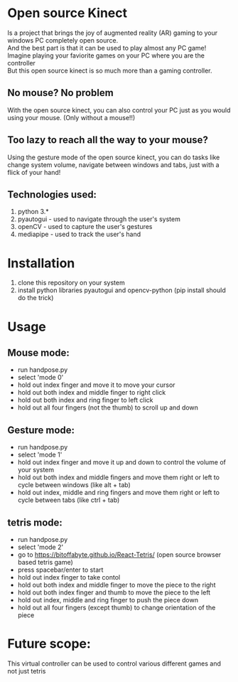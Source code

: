 # Open source Kinect
Is a project that brings the joy of augmented reality (AR) gaming to your windows PC completely open source. <br>
And the best part is that it can be used to play almost any PC game! <br>
Imagine playing your faviorite games on your PC where you are the controller <br>
But this open source kinect is so much more than a gaming controller.
## No mouse? No problem
With the open source kinect, you can also control your PC just as you would using your mouse. (Only without a mouse!!)
## Too lazy to reach all the way to your mouse?
Using the gesture mode of the open source kinect, you can do tasks like change system volume, navigate between windows and tabs, just with a flick of your hand!
## Technologies used:
1. python 3.*
2. pyautogui - used to navigate through the user's system
3. openCV - used to capture the user's gestures
4. mediapipe - used to track the user's hand
# Installation
1. clone this repository on your system
2. install python libraries pyautogui and opencv-python (pip install should do the trick)
# Usage
## Mouse mode:
* run handpose.py
* select 'mode 0'
* hold out index finger and move it to move your cursor
* hold out both index and middle finger to right click
* hold out both index and ring finger to left click
* hold out all four fingers (not the thumb) to scroll up and down
## Gesture mode:
* run handpose.py
* select 'mode 1'
* hold out index finger and move it up and down to control the volume of your system
* hold out both index and middle fingers and move them right or left to cycle between windows (like alt + tab)
* hold out index, middle and ring fingers and move them right or left to cycle between tabs (like ctrl + tab)
## tetris mode:
* run handpose.py
* select 'mode 2'
* go to https://bitoffabyte.github.io/React-Tetris/ (open source browser based tetris game)
* press spacebar/enter to start
* hold out index finger to take contol
* hold out both index and middle finger to move the piece to the right
* hold out both index finger and thumb to move the piece to the left
* hold out index, middle and ring finger to push the piece down 
* hold out all four fingers (except thumb) to change orientation of the piece

# Future scope:
This virtual controller can be used to control various different games and not just tetris
